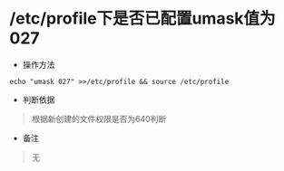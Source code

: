 # /etc/profile下是否已配置umask值为027

- 操作方法
```
echo "umask 027" >>/etc/profile && source /etc/profile
```

- 判断依据
> 根据新创建的文件权限是否为640判断

- 备注
> 无